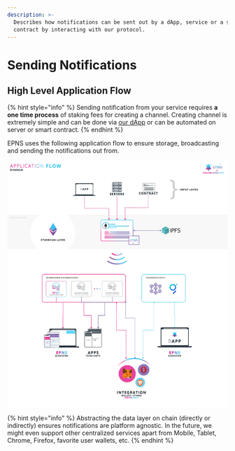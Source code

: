 ```yaml
---
description: >-
  Describes how notifications can be sent out by a dApp, service or a smart
  contract by interacting with our protocol.
---
```


# Sending Notifications

## High Level Application Flow

{% hint style="info" %}
Sending notification from your service requires **a one time process** of staking fees for creating a channel. Creating channel is extremely simple and can be done via [our dApp](https://app.epns.io) or can be automated on server or smart contract.
{% endhint %}

EPNS uses the following application flow to ensure storage, broadcasting and sending the notifications out from.

![High Level Application Flow](../.gitbook/assets/highlevel.jpg)

{% hint style="info" %}
 Abstracting the data layer on chain \(directly or indirectly\) ensures notifications are platform agnostic. In the future, we might even support other centralized services apart from Mobile, Tablet, Chrome, Firefox, favorite user wallets, etc.
{% endhint %}


